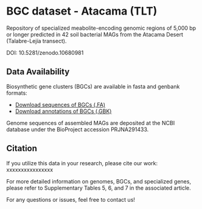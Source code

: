 # BGC dataset - Atacama (TLT)

Repository of specialized meabolite-encoding genomic regions of 5,000 bp or longer predicted in 42 soil bacterial MAGs from the Atacama Desert (Talabre-Lejía transect).  

DOI: 10.5281/zenodo.10680981 

## Data Availability

Biosynthetic gene clusters (BGCs) are available in fasta and genbank formats:
- [Download sequences of BGCs (.FA)](https://github.com/cmandreani/BGCdataset_AtacamaTLT/blob/main/BGCs_seqs_fastas.zip)
- [Download annotations of BGCs (.GBK)](https://github.com/cmandreani/BGCdataset_AtacamaTLT/blob/main/BGCs_annots_gbks.zip)

Genome sequences of assembled MAGs are deposited at the NCBI database under the BioProject accession PRJNA291433.

## Citation

If you utilize this data in your research, please cite our work: xxxxxxxxxxxxxxxx  

For more detailed information on genomes, BGCs, and specialized genes, please refer to Supplementary Tables 5, 6, and 7 in the associated article.  

For any questions or issues, feel free to contact us!
